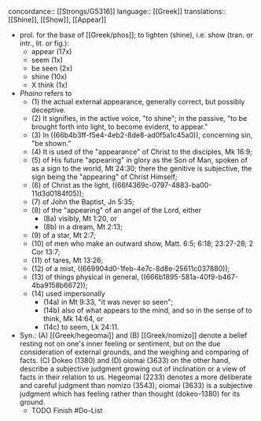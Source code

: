 concordance:: [[Strongs/G5316]] 
language:: [[Greek]] 
translations:: [[Shine]], [[Show]], [[Appear]]

- prol. for the base of [[Greek/phos]]; to lighten (shine), i.e. show (tran. or intr., lit. or fig.):
	- appear (17x)
	- seem (1x)
	- be seen (2x)
	- shine (10x)
	- X think (1x)
- *Phaino* refers to
	- (1) the actual external appearance, generally correct, but possibly deceptive.
	- (2) It signifies, in the active voice, "to shine"; in the passive, "to be brought forth into light, to become evident, to appear."
	- (3) In ((66b4b3ff-f5e4-4eb2-8de8-ad0f5a1c45a0)), concerning sin, "be shown."
	- (4) It is used of the "appearance" of Christ to the disciples, Mk 16:9;
	- (5) of His future "appearing" in glory as the Son of Man, spoken of as a sign to the world, Mt 24:30; there the genitive is subjective, the sign being the "appearing" of Christ Himself;
	- (6) of Christ as the light, ((66f4369c-0797-4883-ba00-11d3d0184f05));
	- (7) of John the Baptist, Jn 5:35;
	- (8) of the "appearing" of an angel of the Lord, either
		- (8a) visibly, Mt 1:20, or
		- (8b) in a dream, Mt 2:13;
	- (9) of a star, Mt 2:7;
	- (10) of men who make an outward show, Matt. 6:5; 6:18; 23:27-28; 2 Cor 13:7;
	- (11) of tares, Mt 13:26;
	- (12) of a mist, ((669904d0-1feb-4e7c-8d8e-25611c037880));
	- (13) of things physical in general,  ((666b1895-581a-40f9-b467-4ba9158b6672));
	- (14) used impersonally
		- (14a) in Mt 9:33, "it was never so seen";
		- (14b) also of what appears to the mind, and so in the sense of to think, Mk 14:64, or
		- (14c) to seem, Lk 24:11.
- Syn.: (A) [[Greek/hegeomai]] and (B) [[Greek/nomizo]] denote a belief resting not on one's inner feeling or sentiment, but on the due consideration of external grounds, and the weighing and comparing of facts. (C) Dokeo (1380) and (D) oiomai (3633) on the other hand, describe a subjective judgment growing out of inclination or a view of facts in their relation to us. Hegeomai (2233) denotes a more deliberate and careful judgment than nomizo (3543); oiomai (3633) is a subjective judgment which has feeling rather than thought (dokeo-1380) for its ground.
	- TODO Finish #Do-List